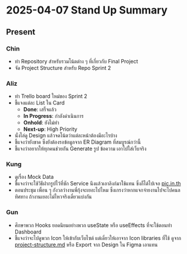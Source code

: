 # 2025-04-07 Stand Up Summary

## Present

### Chin

- ทำ Repository สำหรับรวมโน้ตต่าง ๆ ที่เกี่ยวกับ Final Project
- จัด Project Structure สำหรับ Repo Sprint 2

### Aliz

- ทำ Trello board ใหม่ของ Sprint 2
- ชี้แจงแต่ละ List ใน Card
  - **Done**: เสร็จแล้ว
  - **In Progress**: กำลังดำเนินการ
  - **Onhold**: ยังไม่ทำ
  - **Next-up**: High Priority
- นั่งไล่ดู Design แล้วจดโน้ตว่าแต่ละหน้าต้องมีอะไรบ้าง
- ชี้แจงว่ายังขาด ซึ่งยังต้องรอข้อมูลจาก ER Diagram ที่สมบูรณ์กว่านี้
- ชี้แจงว่าอยากให้ทุกคนช่วยกัน Generate รูป ข้อความ เอาไปใส่เว็บจริง

### Kung

- ดูเรื่อง Mock Data
- ชี้แจงว่าจะใช้วิธีฝากรูปไว้ที่ซัก Service นึงแล้วเอาลิงก์มาใช้แทน
  ซึ่งก็ได้ไปเจอ [pic.in.th](https://pic.in.th/)
- ตอนประชุม เพื่อน ๆ กังวลว่างานพี่กุ้งจะเยอะไปไหม
  ซึ่งเกรงว่าหากแจกจ่ายงานไปจะไปคนลทิศทาง ถ้างานเยอะไม่ไหวจริงเดี๋ยวแบ่งกัน

### Gun

- ศึกษาพวก Hooks ยอดนิยมอย่างพวก useState หรือ useEffects ที่จะใช้ตอนทำ
  Dashboard
- ชี้แจงว่าจะไปดูพวก Icon ให้เข้ากับเว็บไซต์ แต่เดี๋ยวให้เอาจาก Icon libraries
  ที่ใช้ ดูจาก [project-structure.md](sprint-2/project-structure.md) หรือ Export
  จาก Design ใน Figma เอาแทน
